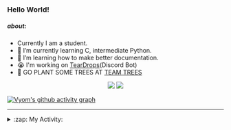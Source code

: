 ### Hello World!

##### about:
- Currently I am a student.
- 🌱 I’m currently learning C, intermediate Python.
- 🌱 I’m learning how to make better documentation.
- 😭 I'm working on [TearDrops](https://github.com/Vyvy-vi/TearDrops)(Discord Bot)
- 🌱 GO PLANT SOME TREES AT [TEAM TREES](https://teamtrees.org/)

<p align="center">
  <a href="https://twitter.com/Vyvy_viM"><img target="_blank" src="https://img.shields.io/badge/twitter%20@Vyvy_viM-0D95E8?style=for-the-badge&logo=twitter&logoColor=white"/></a> 
  <a href="https://vyvy-vi.github.io/portfolio"><img target="_blank" src="https://img.shields.io/badge/-I%27m_craving_for_open_source-green?style=for-the-badge&logo=github&logoColor=black"/></a> 
</p>

[![Vyom's github activity graph](https://activity-graph.herokuapp.com/graph?username=Vyvy-vi)](https://github.com/ashutosh00710/github-readme-activity-graph)

---
<details>
  <summary>:zap: My Activity:</summary>
  
<!--START_SECTION:waka-->
**I'm a Night 🦉** 

```text
🌞 Morning    38 commits     █░░░░░░░░░░░░░░░░░░░░░░░░   5.7% 
🌆 Daytime    217 commits    ████████░░░░░░░░░░░░░░░░░   32.53% 
🌃 Evening    245 commits    █████████░░░░░░░░░░░░░░░░   36.73% 
🌙 Night      167 commits    ██████░░░░░░░░░░░░░░░░░░░   25.04%

```
📅 **I'm Most Productive on Thursday** 

```text
Monday       97 commits     ███░░░░░░░░░░░░░░░░░░░░░░   14.54% 
Tuesday      87 commits     ███░░░░░░░░░░░░░░░░░░░░░░   13.04% 
Wednesday    131 commits    █████░░░░░░░░░░░░░░░░░░░░   19.64% 
Thursday     140 commits    █████░░░░░░░░░░░░░░░░░░░░   20.99% 
Friday       40 commits     █░░░░░░░░░░░░░░░░░░░░░░░░   6.0% 
Saturday     78 commits     ███░░░░░░░░░░░░░░░░░░░░░░   11.69% 
Sunday       94 commits     ███░░░░░░░░░░░░░░░░░░░░░░   14.09%

```


📊 **This Week I Spent My Time On** 

```text
🔥 Editors: 
Vim                      8 hrs 31 mins       █████████████████████████   100.0%

🐱‍💻 Projects: 
TheGame                  3 hrs 46 mins       ███████████░░░░░░░░░░░░░░   44.28% 
TEC-Discord-Automation   2 hrs 54 mins       ████████░░░░░░░░░░░░░░░░░   34.16% 
notion-api               1 hr 18 mins        ███░░░░░░░░░░░░░░░░░░░░░░   15.25% 
discourse-data           27 mins             █░░░░░░░░░░░░░░░░░░░░░░░░   5.31% 
Unknown Project          5 mins              ░░░░░░░░░░░░░░░░░░░░░░░░░   0.99%

```


<!--END_SECTION:waka-->
</details>
